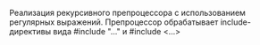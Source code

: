 Реализация рекурсивного препроцессора с использованием регулярных выражений. Препроцессор обрабатывает include-директивы вида
#include "..." и #include <...>
